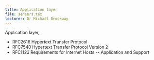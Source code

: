 ```yaml
---
title: Application layer
file: sensors.tex
lecturer: Dr Michael Brockway
---
```

Application layer,
* RFC2616 Hypertext Transfer Protocol
* RFC7540 Hypertext Transfer Protocol Version 2
* RFC1123  Requirements for Internet Hosts -- Application and Support
